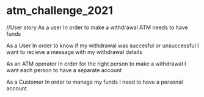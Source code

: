 # atm_challenge_2021

//User story
As a user
In order to make a withdrawal
ATM needs to have funds

As a User
In order to know if my withdrawal was succesful or unsuccessful
I want to recieve a message with my withdrawal details

As an ATM operator
In order for the right person to make a withdrawal
I want each person to have a separate account

As a Customer
In order to manage my funds
I need to have a personal account

